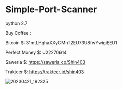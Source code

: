 # Simple-Port-Scanner

python 2.7

Buy Coffee :

Bitcoin $: 31mtLHqhaXXyCMnT2EU73U8fwYwigiEEU1

Perfect Money $: U22270614

Saweria $: https://saweria.co/Shin403

Trakteer $: https://trakteer.id/shin403

![20230421_192325](https://user-images.githubusercontent.com/59664965/233643054-61747cfd-6589-4c0d-bcdb-d1b23f83bbeb.jpg)
